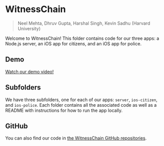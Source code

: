 # WitnessChain
> Neel Mehta, Dhruv Gupta, Harshal Singh, Kevin Sadhu (Harvard University)

Welcome to WitnessChain! This folder contains code for our three apps: a Node.js server, an iOS app for citizens, and an iOS app for police.

## Demo

[Watch our demo video!](https://www.youtube.com/watch?v=-Rm1n9U3wfQ)

## Subfolders 

We have three subfolders, one for each of our apps: `server`, `ios-citizen`, and `ios-police`. Each folder contains all the associated code as well as a README with instructions for how to run the app locally.

## GitHub

You can also find our code in [the WitnessChain GitHub repositories](https://github.com/witnesschain).
